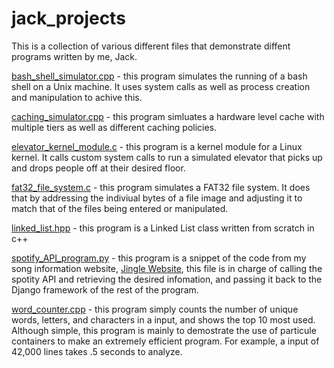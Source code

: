 # **jack_projects**

This is a collection of various different files that demonstrate diffent programs written by me, Jack. 

[bash_shell_simulator.cpp](https://github.com/jackgolfer/jack_projects/blob/main/bash_shell_simulator.cpp) - this program simulates the running of a bash shell on a Unix machine. It uses system calls as well as process creation and manipulation to achive this.

[caching_simulator.cpp](https://github.com/jackgolfer/jack_projects/blob/main/caching_simulator.cpp) - this program simluates a hardware level cache with multiple tiers as well as different caching policies. 

[elevator_kernel_module.c](https://github.com/jackgolfer/jack_projects/blob/main/elevator_kernel_module.c) - this program is a kernel module for a Linux kernel. It calls custom system calls to run a simulated elevator that picks up and drops people off at their desired floor.

[fat32_file_system.c](https://github.com/jackgolfer/jack_projects/blob/main/fat32_file_system.c) - this program simulates a FAT32 file system. It does that by addressing the indiviual bytes of a file image and adjusting it to match that of the files being entered or manipulated.

[linked_list.hpp](https://github.com/jackgolfer/jack_projects/blob/main/linked_list.hpp) - this program is a Linked List class written from scratch in c++

[spotify_API_program.py](https://github.com/jackgolfer/jack_projects/blob/main/spotify_API_program.py) - this program is a snippet of the code from my song information website, [Jingle Website](https://jingle.herokuapp.com/), this file is in charge of calling the spotity API and retrieving the desired infomation, and passing it back to the Django framework of the rest of the program.

[word_counter.cpp](https://github.com/jackgolfer/jack_projects/blob/main/word_counter.cpp) - this program simply counts the number of unique words, letters, and characters in a input, and shows the top 10 most used. Although simple, this program is mainly to demostrate the use of particule containers to make an extremely efficient program. For example, a input of 42,000 lines takes .5 seconds to analyze.
